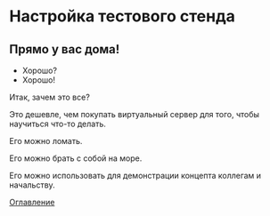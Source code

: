 # Настройка тестового стенда
## Прямо у вас дома!
- Хорошо?
- Хорошо!

Итак, зачем это все?

Это дешевле, чем покупать виртуальный сервер для того, чтобы научиться что-то делать.

Его можно ломать.

Его можно брать с собой на море.

Его можно использовать для демонстрации концепта коллегам и начальству.

[Оглавление](./000%20toc.md)
